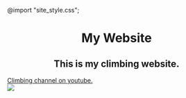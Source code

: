 <!DOCTYPE html>
@import "site_style.css";
<html>
<head>
    <meta charset="utf-8">
    <meta http-equiv="X-UA-Compatible" content="IE=edge">
    <meta name="viewport" content="width=device-width, initial-scale=1">
	<link rel="stylesheet" type="text/css" href="Desktop/site_style.css">
</head>
<body>
	<h1 align="center">My Website</h1>
	<div class="align">
		<h2 id = "footer" align="center">This is my climbing website.</h2>
		<a text-align:center href="https://www.youtube.com/channel/UCIRIbjrEHserQZ6O1Jd9wrg">Climbing channel on youtube.</a>
		</div>
		
	

<img src = "https://d36tnp772eyphs.cloudfront.net/blogs/1/2014/08/Smith-Rock-940x595.jpg">



</body>

</html>
